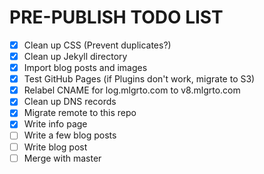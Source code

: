 # PRE-PUBLISH TODO LIST

- [x] Clean up CSS (Prevent duplicates?)
- [x] Clean up Jekyll directory
- [x] Import blog posts and images
- [x] Test GitHub Pages (if Plugins don't work, migrate to S3)
- [x] Relabel CNAME for log.mlgrto.com to v8.mlgrto.com
- [x] Clean up DNS records
- [x] Migrate remote to this repo
- [x] Write info page
- [ ] Write a few blog posts
- [ ] Write blog post
- [ ] Merge with master